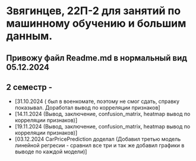  # Звягинцев, 22П-2 для занятий по машинному обучению и большим данным.

## Привожу файл Readme.md в нормальный вид 05.12.2024
## 2 семестр  -  
- [31.10.2024 ( был в военкомате, поэтому не смог сдать, справку показывал. Доработал вывод по корреляции признаков]
- [14.11.2024 (Вывод, заключение, confusion_matrix, heatmap вывод по корреляции признаков)]
- [19.11.2024 (Вывод, заключение, confusion_matrix, heatmap вывод по корреляции признаков)]
- [03.12.2024 CarPricePrediction доделал (Добавил третью модель линейной регресии - сравнил все три и так же добавил графики в выводе по каждой модели)]
